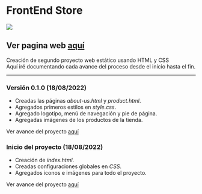 # FrontEnd Store

![](#)
## Ver pagina web [aquí](https://arturohdzg.github.io/FrontEndStore/)

Creación de segundo proyecto web estático usando HTML y CSS<br />
Aquí iré documentando cada avance del proceso desde el inicio hasta el fin.
<hr>

### Versión 0.1.0 (18/08/2022)
* Creadas las páginas _about-us.html_ y _product.html_.
* Agregados primeros estilos en _style.css_.
* Agregado logotipo, menú de navegación y pie de página.
* Agregadas imágenes de los productos de la tienda.

Ver avance del proyecto [aquí](https://github.com/ArturoHDZG/FrontEndStore/releases/tag/0.1.0)
### Inicio del proyecto (18/08/2022)
* Creación de _index.html_.
* Creadas configuraciones globales en _CSS_.
* Agregados iconos e imágenes para todo el proyecto.

Ver avance del proyecto [aquí](https://github.com/ArturoHDZG/FrontEndStore/releases/tag/0.0.1)
